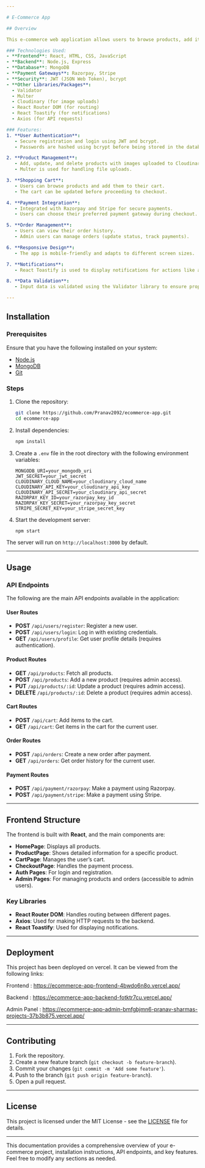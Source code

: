 ```yaml
---

# E-Commerce App

## Overview

This e-commerce web application allows users to browse products, add items to their cart, and make purchases securely. The app includes a fully integrated payment system, user authentication, and various other features to ensure smooth and secure transactions.

### Technologies Used:
- **Frontend**: React, HTML, CSS, JavaScript
- **Backend**: Node.js, Express
- **Database**: MongoDB
- **Payment Gateways**: Razorpay, Stripe
- **Security**: JWT (JSON Web Token), bcrypt
- **Other Libraries/Packages**:
  - Validator
  - Multer
  - Cloudinary (for image uploads)
  - React Router DOM (for routing)
  - React Toastify (for notifications)
  - Axios (for API requests)

### Features:
1. **User Authentication**:
   - Secure registration and login using JWT and bcrypt.
   - Passwords are hashed using bcrypt before being stored in the database.

2. **Product Management**:
   - Add, update, and delete products with images uploaded to Cloudinary.
   - Multer is used for handling file uploads.

3. **Shopping Cart**:
   - Users can browse products and add them to their cart.
   - The cart can be updated before proceeding to checkout.

4. **Payment Integration**:
   - Integrated with Razorpay and Stripe for secure payments.
   - Users can choose their preferred payment gateway during checkout.

5. **Order Management**:
   - Users can view their order history.
   - Admin users can manage orders (update status, track payments).

6. **Responsive Design**:
   - The app is mobile-friendly and adapts to different screen sizes.

7. **Notifications**:
   - React Toastify is used to display notifications for actions like adding items to the cart, successful payment, etc.

8. **Data Validation**:
   - Input data is validated using the Validator library to ensure proper formatting and security.

---
```


## Installation

### Prerequisites
Ensure that you have the following installed on your system:
- [Node.js](https://nodejs.org/)
- [MongoDB](https://www.mongodb.com/)
- [Git](https://git-scm.com/)

### Steps
1. Clone the repository:
   ```bash
   git clone https://github.com/Pranav2092/ecommerce-app.git
   cd ecommerce-app
   ```

2. Install dependencies:
   ```bash
   npm install
   ```

3. Create a `.env` file in the root directory with the following environment variables:
   ```
   MONGODB_URI=your_mongodb_uri
   JWT_SECRET=your_jwt_secret
   CLOUDINARY_CLOUD_NAME=your_cloudinary_cloud_name
   CLOUDINARY_API_KEY=your_cloudinary_api_key
   CLOUDINARY_API_SECRET=your_cloudinary_api_secret
   RAZORPAY_KEY_ID=your_razorpay_key_id
   RAZORPAY_KEY_SECRET=your_razorpay_key_secret
   STRIPE_SECRET_KEY=your_stripe_secret_key
   ```

4. Start the development server:
   ```bash
   npm start
   ```

The server will run on `http://localhost:3000` by default.

---

## Usage

### API Endpoints
The following are the main API endpoints available in the application:

#### User Routes
- **POST** `/api/users/register`: Register a new user.
- **POST** `/api/users/login`: Log in with existing credentials.
- **GET** `/api/users/profile`: Get user profile details (requires authentication).

#### Product Routes
- **GET** `/api/products`: Fetch all products.
- **POST** `/api/products`: Add a new product (requires admin access).
- **PUT** `/api/products/:id`: Update a product (requires admin access).
- **DELETE** `/api/products/:id`: Delete a product (requires admin access).

#### Cart Routes
- **POST** `/api/cart`: Add items to the cart.
- **GET** `/api/cart`: Get items in the cart for the current user.

#### Order Routes
- **POST** `/api/orders`: Create a new order after payment.
- **GET** `/api/orders`: Get order history for the current user.

#### Payment Routes
- **POST** `/api/payment/razorpay`: Make a payment using Razorpay.
- **POST** `/api/payment/stripe`: Make a payment using Stripe.

---

## Frontend Structure
The frontend is built with **React**, and the main components are:

- **HomePage**: Displays all products.
- **ProductPage**: Shows detailed information for a specific product.
- **CartPage**: Manages the user’s cart.
- **CheckoutPage**: Handles the payment process.
- **Auth Pages**: For login and registration.
- **Admin Pages**: For managing products and orders (accessible to admin users).

### Key Libraries
- **React Router DOM**: Handles routing between different pages.
- **Axios**: Used for making HTTP requests to the backend.
- **React Toastify**: Used for displaying notifications.

---

## Deployment
This project has been deployed on vercel. It can be viewed from the following links:

  Frontend : https://ecommerce-app-frontend-4bwdo6n8o.vercel.app/
  
  Backend : https://ecommerce-app-backend-fotktr7cu.vercel.app/
  
  Admin Panel : https://ecommerce-app-admin-bmfgbjmn6-pranav-sharmas-projects-37b3b875.vercel.app/

---

## Contributing

1. Fork the repository.
2. Create a new feature branch (`git checkout -b feature-branch`).
3. Commit your changes (`git commit -m 'Add some feature'`).
4. Push to the branch (`git push origin feature-branch`).
5. Open a pull request.

---

## License
This project is licensed under the MIT License - see the [LICENSE](LICENSE) file for details.

---

This documentation provides a comprehensive overview of your e-commerce project, installation instructions, API endpoints, and key features. Feel free to modify any sections as needed.
  
